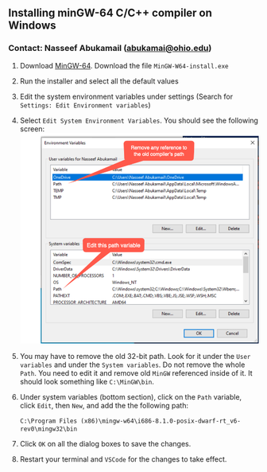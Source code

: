 ## Installing minGW-64 C/C++ compiler on Windows
### Contact: Nasseef Abukamail (abukamai@ohio.edu)

1. Download [MinGW-64](https://sourceforge.net/projects/mingw-w64/files/mingw-w64/). Download the file `MinGW-W64-install.exe`
2. Run the installer and select all the default values
3. Edit the system environment variables under settings (Search for `Settings: Edit Environment variables`)
4. Select `Edit System Environment Variables`. You should see the following screen:
   ![env-vars.png](env-vars.png)
   
6. You may have to remove the old 32-bit path. Look for it under the `User variables` and under the `System variables`. Do not remove the whole `Path`. You need to edit it and remove old `MinGW` referenced inside of it. It should look something like `C:\MinGW\bin`.
   
7. Under system variables (bottom section), click on the `Path` variable, click `Edit`, then `New`, and add the the following path:
    ```console
    C:\Program Files (x86)\mingw-w64\i686-8.1.0-posix-dwarf-rt_v6-rev0\mingw32\bin
    ```

8. Click `OK` on all the dialog boxes to save the changes.

9.  Restart your terminal and `VSCode` for the changes to take effect.
   
    